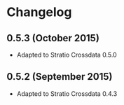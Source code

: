 # Changelog

## 0.5.3 (October 2015)

* Adapted to Stratio Crossdata 0.5.0

## 0.5.2 (September 2015)

* Adapted to Stratio Crossdata 0.4.3

